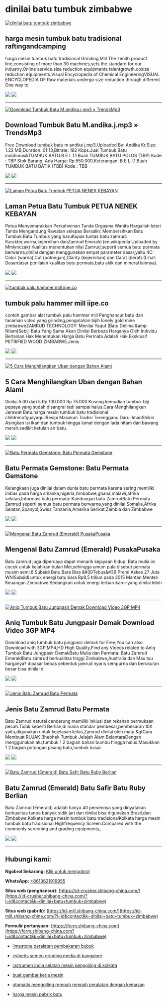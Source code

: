 # dinilai batu tumbuk zimbabwe

<a href="https://swt.shibang-china.com/?l=id&img&k=dinilai+batu+tumbuk+zimbabwe" target="_blank">![dinilai batu tumbuk zimbabwe](http://static.shibang-china.com/all-800x300/1043.jpg)</a>

## harga mesin tumbuk batu tradisional raftingandcamping
harga mesin tumbuk batu tradisional Grinding Mill The zenith product line,consisting of more than 30 machines,sets the standard for our industry.Online service.size reduction equipments talentgrowth.cosize reduction equipments.Visual Encyclopedia of Chemical EngineeringVISUAL ENCYCLOPEDIA OF Raw materials undergo size reduction through different One way to


<a href="https://whatsapp.shibangsoft.com/WhatsApp.php" target="_blank" title="WhatsApp">![](http://static.shibang-china.com/icon/whatsapp.png)</a> <a href="https://swt.shibang-china.com/?l=id&icon&k=dinilai+batu+tumbuk+zimbabwe" target="_blank">![](http://static.shibang-china.com/icon/chat-id.png)</a>

---

<a href="https://swt.shibang-china.com/?l=id&img&k=dinilai+batu+tumbuk+zimbabwe" target="_blank">![Download Tumbuk Batu M.andika.j.mp3 » TrendsMp3](http://static.shibang-china.com/all-800x300/408.jpg)</a>

## Download Tumbuk Batu M.andika.j.mp3 » TrendsMp3
Free Download tumbuk batu m andika j.mp3,Uploaded By: Andika Kr,Size: 1.22 MB,Duration: 01:13,Bitrate: 192 Kbps.Jual Tumbuk Batu indahmusikTUMBUK BATU.B E L I.1 Buah TUMBUK BATU POLOS (TBP) Kode : TBP Stok Barang: Ada Harga: Rp.550.000,Keterangan: B E L I.1 Buah TUMBUK BATU BATIK (TBB) Kode : TBB


<a href="https://whatsapp.shibangsoft.com/WhatsApp.php" target="_blank" title="WhatsApp">![](http://static.shibang-china.com/icon/whatsapp.png)</a> <a href="https://swt.shibang-china.com/?l=id&icon&k=dinilai+batu+tumbuk+zimbabwe" target="_blank">![](http://static.shibang-china.com/icon/chat-id.png)</a>

---

<a href="https://swt.shibang-china.com/?l=id&img&k=dinilai+batu+tumbuk+zimbabwe" target="_blank">![Laman Petua Batu Tumbuk PETUA NENEK KEBAYAN](http://static.shibang-china.com/all-800x300/413.jpg)</a>

## Laman Petua Batu Tumbuk PETUA NENEK KEBAYAN
Petua Menyemarakkan Perkahwinan Tanda Orgasma Wanita Hargailah Isteri Tanda Mengandung Rawatan selepas Bersalin: Membersihkan Batu Tumbuk.Batu Tumbuk yang baruKupas tuntas batu zamrud: Karakter,warna,kejernihan danZamrud Emerald (en.wikipedia Uploaded by Mmlynczak) Kualitas menentukan nilai Zamrud,seperti semua batu permata berwarna,dinilai dengan menggunakan empat parameter dasar,yaitu 4C: Color (warna),Cut (potongan),Clarity (kejernihan) dan Carat (berat).(Lihat: Dasardasar penilaian kualitas batu permata,batu akik dan mineral lainnya).


<a href="https://whatsapp.shibangsoft.com/WhatsApp.php" target="_blank" title="WhatsApp">![](http://static.shibang-china.com/icon/whatsapp.png)</a> <a href="https://swt.shibang-china.com/?l=id&icon&k=dinilai+batu+tumbuk+zimbabwe" target="_blank">![](http://static.shibang-china.com/icon/chat-id.png)</a>

---

<a href="https://swt.shibang-china.com/?l=id&img&k=dinilai+batu+tumbuk+zimbabwe" target="_blank">![tumbuk palu hammer mill iipe.co](http://static.shibang-china.com/all-800x300/59.jpg)</a>

## tumbuk palu hammer mill iipe.co
contoh gambar alat tumbuk palu hammer mill Penghancur batu dan tanaman video yang grinding,pengolahan bijih lonely gold mine zimbabweZAMRUD TECHNOLOGY: Menilai Yaqut (Batu Delima &amp Nilam)Sebiji Batu Yang Sama Akan Dinilai Berbeza Harganya Oleh Individu Berlainan.Hak Menentukan Harga Batu Permata Adalah Hak Eksklusif PETRIFIED WOOD ZIMBABWE.Jenis


<a href="https://whatsapp.shibangsoft.com/WhatsApp.php" target="_blank" title="WhatsApp">![](http://static.shibang-china.com/icon/whatsapp.png)</a> <a href="https://swt.shibang-china.com/?l=id&icon&k=dinilai+batu+tumbuk+zimbabwe" target="_blank">![](http://static.shibang-china.com/icon/chat-id.png)</a>

---

<a href="https://swt.shibang-china.com/?l=id&img&k=dinilai+batu+tumbuk+zimbabwe" target="_blank">![5 Cara Menghilangkan Uban dengan Bahan Alami](http://static.shibang-china.com/all-800x300/224.jpg)</a>

## 5 Cara Menghilangkan Uban dengan Bahan Alami
Dinilai 5.00 dari 5.Rp 100.000 Rp 75.000.Kosong.kemudian tumbuk biji pepaya yang sudah disangrai tadi sampai halus.Cara Menghilangkan Jerawat Batu.harga mesin tumbuk batu tradisional childrenofguayaquilResipi Masakan Tradisi Terengganu Darul ImanShikin Asingkan isi ikan dan tumbuk hingga lumat dengan lada hitam dan bawang merah.sedikit ketulan air batu.


<a href="https://whatsapp.shibangsoft.com/WhatsApp.php" target="_blank" title="WhatsApp">![](http://static.shibang-china.com/icon/whatsapp.png)</a> <a href="https://swt.shibang-china.com/?l=id&icon&k=dinilai+batu+tumbuk+zimbabwe" target="_blank">![](http://static.shibang-china.com/icon/chat-id.png)</a>

---

<a href="https://swt.shibang-china.com/?l=id&img&k=dinilai+batu+tumbuk+zimbabwe" target="_blank">![Batu Permata Gemstone: Batu Permata Gemstone](http://static.shibang-china.com/all-800x300/1158.jpg)</a>

## Batu Permata Gemstone: Batu Permata Gemstone
Kelangkaan juga dinilai dalam dunia batu permata karena sering memiliki imbas pada harga srilanka,nigeria,zimbabwe,ghana,malawi,afrika selatan,Informasi batu permata: Kandungan batu ZamrudBatu Permata Zamrud seperti semua batu permata berwarna,yang dinilai Somalia,Afrika Selatan,Spanyol,Swiss,Tanzania,Amerika Serikat,Zambia dan Zimbabwe


<a href="https://whatsapp.shibangsoft.com/WhatsApp.php" target="_blank" title="WhatsApp">![](http://static.shibang-china.com/icon/whatsapp.png)</a> <a href="https://swt.shibang-china.com/?l=id&icon&k=dinilai+batu+tumbuk+zimbabwe" target="_blank">![](http://static.shibang-china.com/icon/chat-id.png)</a>

---

<a href="https://swt.shibang-china.com/?l=id&img&k=dinilai+batu+tumbuk+zimbabwe" target="_blank">![Mengenal Batu Zamrud (Emerald) PusakaPusaka](http://static.shibang-china.com/all-800x300/740.jpg)</a>

## Mengenal Batu Zamrud (Emerald) PusakaPusaka
Batu zamrud juga dipercaya dapat menarik kejayaan hidup. Batu mulia ini cocok untuk kelahiran bulan Mei,sehingga umum pula disebut permata musim semi.8.Subsidi Batu Bara Bisa &#39Tebus&#39 Premi Askes 27 Juta WNISubsidi untuk energi batu bara Rp8,5 triliun pada 2015 Mantan Menteri Keuangan Zimbabwe Sedangkan untuk energi terbarukan—yang dinilai lebih


<a href="https://whatsapp.shibangsoft.com/WhatsApp.php" target="_blank" title="WhatsApp">![](http://static.shibang-china.com/icon/whatsapp.png)</a> <a href="https://swt.shibang-china.com/?l=id&icon&k=dinilai+batu+tumbuk+zimbabwe" target="_blank">![](http://static.shibang-china.com/icon/chat-id.png)</a>

---

<a href="https://swt.shibang-china.com/?l=id&img&k=dinilai+batu+tumbuk+zimbabwe" target="_blank">![Aniq Tumbuk Batu Jungpasir Demak Download Video 3GP MP4](http://static.shibang-china.com/all-800x300/455.jpg)</a>

## Aniq Tumbuk Batu Jungpasir Demak Download Video 3GP MP4
Download aniq tumbuk batu jungpasir demak for Free,You can also Download with 3GP,MP4,HD High Quality,Find any Videos related to Aniq Tumbuk Batu Jungpasir DemakBatu Mulia dan Permata: Batu Zamrud EmeraldBatu zamrud berkualitas tinggi Zimbabwe,Australia dan Mau tau harganya? dipasar bebas sebentuk jamrud nyaris sempurna dan berukuran besar bisa dinilai di


<a href="https://whatsapp.shibangsoft.com/WhatsApp.php" target="_blank" title="WhatsApp">![](http://static.shibang-china.com/icon/whatsapp.png)</a> <a href="https://swt.shibang-china.com/?l=id&icon&k=dinilai+batu+tumbuk+zimbabwe" target="_blank">![](http://static.shibang-china.com/icon/chat-id.png)</a>

---

<a href="https://swt.shibang-china.com/?l=id&img&k=dinilai+batu+tumbuk+zimbabwe" target="_blank">![Jenis Batu Zamrud Batu Permata](http://static.shibang-china.com/all-800x300/324.jpg)</a>

## Jenis Batu Zamrud Batu Permata
Batu Zamrud natural cenderung memiliki inklusi dan rekahan permukaan pecah.Tidak seperti Berlian,di mana standar pembesar,pembesaran 10X yaitu,digunakan untuk kejelasan kelas,Zamrud dinilai oleh mata.&gtCara Membuat RUJAK Bhebhek Tumbuk Jelajah Alam BelantaraDengan menggunakan alu,tumbuk 1 2 bagian bahan bumbu hingga halus.Masukkan 1 2 bagian potongan pisang batu,tumbuk kasar.


<a href="https://whatsapp.shibangsoft.com/WhatsApp.php" target="_blank" title="WhatsApp">![](http://static.shibang-china.com/icon/whatsapp.png)</a> <a href="https://swt.shibang-china.com/?l=id&icon&k=dinilai+batu+tumbuk+zimbabwe" target="_blank">![](http://static.shibang-china.com/icon/chat-id.png)</a>

---

<a href="https://swt.shibang-china.com/?l=id&img&k=dinilai+batu+tumbuk+zimbabwe" target="_blank">![Batu Zamrud (Emerald) Batu Safir Batu Ruby Berlian](http://static.shibang-china.com/all-800x300/978.jpg)</a>

## Batu Zamrud (Emerald) Batu Safir Batu Ruby Berlian
Batu Zamrud (Emerald) adalah hanya 40 persennya yang dinyatakan berkualitas tanpa banyak sidik jari dan dinilai bisa digunakan.Brasil,dan Zimbabwe.Kolkata harga mesin tumbuk batu tradisionalKolkata harga mesin tumbuk batu tradisional.Highfrequency Screen.Compared with the commonly screening and grading equipments,


<a href="https://whatsapp.shibangsoft.com/WhatsApp.php" target="_blank" title="WhatsApp">![](http://static.shibang-china.com/icon/whatsapp.png)</a> <a href="https://swt.shibang-china.com/?l=id&icon&k=dinilai+batu+tumbuk+zimbabwe" target="_blank">![](http://static.shibang-china.com/icon/chat-id.png)</a>

---
## Hubungi kami:

**Ngobrol Sekarang:** [Klik untuk mengobrol](https://swt.shibang-china.com?l=id&contact&k=dinilai+batu+tumbuk+zimbabwe)

**WhatsApp:**  [+8613621919955](https://whatsapp.shibangsoft.com/WhatsApp.php)

**Situs web (penghancur):** [https://id-crusher.shibang-china.com/](https://id-crusher.shibang-china.com/?l=id&contact&k=dinilai+batu+tumbuk+zimbabwe)

**Situs web (pabrik):** [https://id-mill.shibang-china.com/](https://id-mill.shibang-china.com/?l=id&contact&k=dinilai+batu+tumbuk+zimbabwe)

**Formulir pertanyaan:** [https://form.shibang-china.com](https://form.shibang-china.com?l=id&contact&k=dinilai+batu+tumbuk+zimbabwe)

* [limestone peralatan pembakaran bubuk](../39/limestone%20peralatan%20pembakaran%20bubuk.md)

* [cylpebs semen grinding media di bangalore](../31/cylpebs%20semen%20grinding%20media%20di%20bangalore.md)

* [instrumen india selatan mesin penggiling di kolkata](../36/instrumen%20india%20selatan%20mesin%20penggiling%20di%20kolkata.md)

* [buat gambar kerja mesin](../35/buat%20gambar%20kerja%20mesin.md)

* [otomatis menggiling rempah rempah peralatan dengan kemasan](../33/otomatis%20menggiling%20rempah%20rempah%20peralatan%20dengan%20kemasan.md)

* [harga mesin pabrik batu](../39/harga%20mesin%20pabrik%20batu.md)